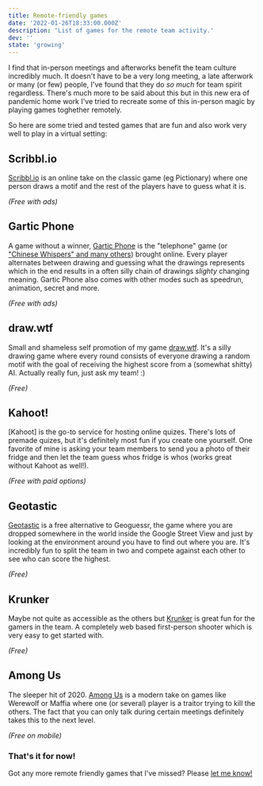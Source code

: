 ```yaml
---
title: Remote-friendly games
date: '2022-01-26T18:33:00.000Z'
description: 'List of games for the remote team activity.'
dev: ''
state: 'growing'
---
```


I find that in-person meetings and afterworks benefit the team culture incredibly much. It doesn't have to be a very long meeting, a late afterwork or many (or few) people, I've found that they do _so much_ for team spirit regardless. There's much more to be said about this but in this new era of pandemic home work I've tried to recreate some of this in-person magic by playing games toghether remotely.

So here are some tried and tested games that are fun and also work very well to play in a virtual setting:

## Scribbl.io

[Scribbl.io](https://scribbl.io) is an online take on the classic game (eg Pictionary) where one person draws a motif and the rest of the players have to guess what it is.

_(Free with ads)_

## Gartic Phone

A game without a winner, [Gartic Phone](https://garticphone.com) is the "telephone" game (or ["Chinese Whispers" and many others](https://en.wikipedia.org/wiki/Chinese_whispers)) brought online. Every player alternates between drawing and guessing what the drawings represents which in the end results in a often silly chain of drawings _slighty_ changing meaning. Gartic Phone also comes with other modes such as speedrun, animation, secret and more.

_(Free with ads)_

## draw.wtf

Small and shameless self promotion of my game [draw.wtf](https://draw.wtf). It's a silly drawing game where every round consists of everyone drawing a random motif with the goal of receiving the highest score from a (somewhat shitty) AI. Actually really fun, just ask my team! :)

_(Free)_

## Kahoot!

[Kahoot] is the go-to service for hosting online quizes. There's lots of premade quizes, but it's definitely most fun if you create one yourself. One favorite of mine is asking your team members to send you a photo of their fridge and then let the team guess whos fridge is whos (works great without Kahoot as well!).

_(Free with paid options)_

## Geotastic

[Geotastic](https://geotastic.net) is a free alternative to Geoguessr, the game where you are dropped somewhere in the world inside the Google Street View and just by looking at the environment around you have to find out where you are. It's incredibly fun to split the team in two and compete against each other to see who can score the highest.

_(Free)_

## Krunker

Maybe not quite as accessible as the others but [Krunker](https://krunker.io) is great fun for the gamers in the team. A completely web based first-person shooter which is very easy to get started with.

_(Free)_

## Among Us

The sleeper hit of 2020. [Among Us](https://www.innersloth.com/games/among-us/) is a modern take on games like Werewolf or Maffia where one (or several) player is a traitor trying to kill the others. The fact that you can only talk during certain meetings definitely takes this to the next level.

_(Free on mobile)_

### That's it for now!

Got any more remote friendly games that I've missed? Please [let me know!](https://twitter.com/awnton)
